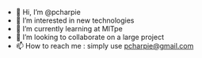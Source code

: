 - 👋 Hi, I’m @pcharpie
- 👀 I’m interested in new technologies
- 🌱 I’m currently learning at MITpe
- 💞️ I’m looking to collaborate on a large project
- 📫 How to reach me  : simply use pcharpie@gmail.com

<!---
pcharpie/pcharpie is a ✨ special ✨ repository because its `README.md` (this file) appears on your GitHub profile.
You can click the Preview link to take a look at your changes.
--->
